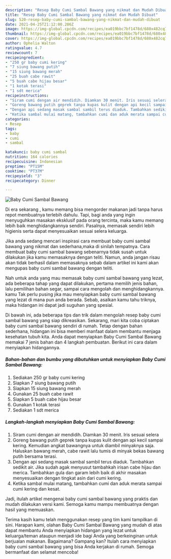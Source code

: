 ```yaml
---
description: "Resep Baby Cumi Sambal Bawang yang nikmat dan Mudah Dibuat"
title: "Resep Baby Cumi Sambal Bawang yang nikmat dan Mudah Dibuat"
slug: 520-resep-baby-cumi-sambal-bawang-yang-nikmat-dan-mudah-dibuat
date: 2021-04-25T21:12:00.206Z
image: https://img-global.cpcdn.com/recipes/ea019bbc7bf1478d/680x482cq70/baby-cumi-sambal-bawang-foto-resep-utama.jpg
thumbnail: https://img-global.cpcdn.com/recipes/ea019bbc7bf1478d/680x482cq70/baby-cumi-sambal-bawang-foto-resep-utama.jpg
cover: https://img-global.cpcdn.com/recipes/ea019bbc7bf1478d/680x482cq70/baby-cumi-sambal-bawang-foto-resep-utama.jpg
author: Ophelia Walton
ratingvalue: 4.7
reviewcount: 7
recipeingredient:
- "250 gr baby cumi kering"
- "7 siung bawang putih"
- "15 siung bawang merah"
- "25 buah cabe rawit"
- "5 buah cabe hijau besar"
- "1 kotak terasi"
- "1 sdt merica"
recipeinstructions:
- "Siram cumi dengan air mendidih. Diamkan 30 menit. Iris sesuai selera"
- "Goreng bawang putih geprek tanpa kupas kulit dengan api kecil sampai kering. Kemudian angkat bawangnya untuk diambil minyaknya saja. Haluskan bawang merah, cabe rawit lalu tumis di minyak bekas bawang putih bersama terasi."
- "Dengan api sedang masak sambal sambil terus diaduk. Tambahkan sedikit air. Jika sudah agak menyusut tambahkah irisan cabe hijau dan merica. Tambahkan gula dan garam lebih baik di akhir masakan menyesuaikan dengan tingkat asin dari cumi kering."
- "Ketika sambal mulai matang, tambahkan cumi dan aduk merata sampai cumi kering dan kesat."
categories:
- Resep
tags:
- baby
- cumi
- sambal

katakunci: baby cumi sambal 
nutrition: 164 calories
recipecuisine: Indonesian
preptime: "PT15M"
cooktime: "PT37M"
recipeyield: "3"
recipecategory: Dinner

---
```



![Baby Cumi Sambal Bawang](https://img-global.cpcdn.com/recipes/ea019bbc7bf1478d/680x482cq70/baby-cumi-sambal-bawang-foto-resep-utama.jpg)

Di era  sekarang , kamu memang bisa mengorder makanan jadi tanpa harus repot membuatnya terlebih dahulu. Tapi, bagi anda yang ingin menyuguhkan masakan eksklusif pada orang tercinta, maka kamu memang lebih baik menghidangkannya sendiri. Pasalnya, memasak sendiri lebih higienis serta dapat menyesuaikan sesuai selera keluarga.

Jika anda sedang mencari inspirasi cara membuat baby cumi sambal bawang yang nikmat dan sederhana,maka di sinilah tempatnya. Cara membuat baby cumi sambal bawang  sebenarnya tidak susah untuk dilakukan jika kamu memasaknya dengan teliti. Namun, anda jangan risau akan tidak berhasil dalam memasaknya 
sebab dalam artikel ini kami akan mengupas baby cumi sambal bawang dengan teliti.  



Nah untuk anda yang mau memasak baby cumi sambal bawang yang lezat, ada beberapa tahap yang dapat dilakukan, pertama memilih jenis bahan, lalu pemilihan bahan segar, sampai cara mengolah dan menghidangkannya. kamu Tak perlu pusing jika mau menyiapkan baby cumi sambal bawang yang lezat di mana pun anda berada. Sebab, asalkan kamu  tahu triknya, maka hidangan ini dapat jadi suguhan yang spesial.

Di bawah ini, ada beberapa tips dan trik dalam mengolah resep baby cumi sambal bawang yang siap dikreasikan. Sekarang, mari kita coba ciptakan baby cumi sambal bawang sendiri di rumah. Tetap dengan bahan sederhana, hidangan ini bisa memberi manfaat dalam membantu menjaga kesehatan tubuh kita. Anda dapat menyiapkan Baby Cumi Sambal Bawang memakai 7 jenis bahan dan 4 langkah pembuatan. Berikut ini cara dalam menyiapkan hidangannya.

<!--inarticleads1-->

##### Bahan-bahan dan bumbu yang dibutuhkan untuk menyiapkan Baby Cumi Sambal Bawang:

1. Sediakan 250 gr baby cumi kering
1. Siapkan 7 siung bawang putih
1. Siapkan 15 siung bawang merah
1. Gunakan 25 buah cabe rawit
1. Siapkan 5 buah cabe hijau besar
1. Gunakan 1 kotak terasi
1. Sediakan 1 sdt merica




<!--inarticleads2-->

##### Langkah-langkah menyiapkan Baby Cumi Sambal Bawang:

1. Siram cumi dengan air mendidih. Diamkan 30 menit. Iris sesuai selera
1. Goreng bawang putih geprek tanpa kupas kulit dengan api kecil sampai kering. Kemudian angkat bawangnya untuk diambil minyaknya saja. Haluskan bawang merah, cabe rawit lalu tumis di minyak bekas bawang putih bersama terasi.
1. Dengan api sedang masak sambal sambil terus diaduk. Tambahkan sedikit air. Jika sudah agak menyusut tambahkah irisan cabe hijau dan merica. Tambahkan gula dan garam lebih baik di akhir masakan menyesuaikan dengan tingkat asin dari cumi kering.
1. Ketika sambal mulai matang, tambahkan cumi dan aduk merata sampai cumi kering dan kesat.




Jadi, itulah artikel mengenai  baby cumi sambal bawang  yang praktis dan mudah dilakukan versi kami. Semoga kamu mampu membuatnya dengan hasil yang memuaskan. 

Terima kasih kamu telah menggunakan resep yang tim kami tampilkan di sini. Harapan kami, olahan  Baby Cumi Sambal Bawang yang mudah di atas dapat membantu Anda menyiapkan hidangan yang lezat untuk keluarga/teman ataupun menjadi ide bagi Anda yang berkeinginan untuk berjualan makanan. Bagaimana? Gampang kan? Itulah cara menyiapkan baby cumi sambal bawang yang bisa Anda kerjakan di rumah. Semoga bermanfaat dan selamat mencoba!


